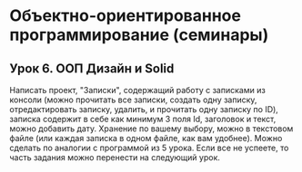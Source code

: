 # Объектно-ориентированное программирование (семинары)
## Урок 6. ООП Дизайн и Solid


Написать проект, "Записки", содержащий работу с записками из консоли 
(можно прочитать все записки, создать одну записку, отредактировать записку, удалить, и прочитать одну записку по ID), 
записка содержит в себе как минимум 3 поля Id, заголовок и текст, можно добавить дату. 
Хранение по вашему выбору, можно в текстовом файле (или каждая записка в одном файле, как вам удобнее).
Можно сделать по аналогии с программой из 5 урока. 
Если все не успеете, то часть задания можно перенести на следующий урок.
